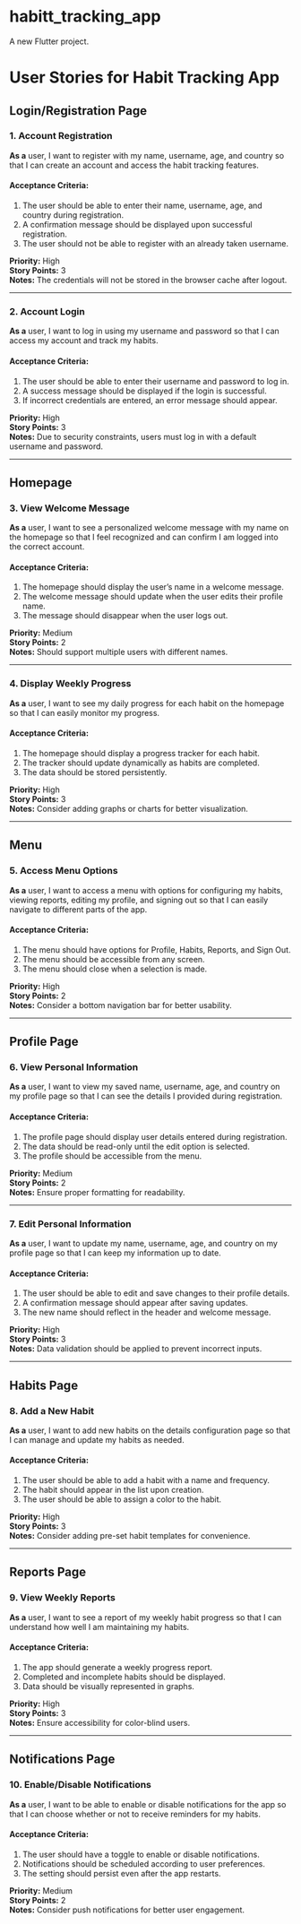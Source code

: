 # habitt_tracking_app

A new Flutter project.


# User Stories for Habit Tracking App

## Login/Registration Page

### **1. Account Registration**
**As a** user, I want to register with my name, username, age, and country so that I can create an account and access the habit tracking features.

#### **Acceptance Criteria:**
1. The user should be able to enter their name, username, age, and country during registration.
2. A confirmation message should be displayed upon successful registration.
3. The user should not be able to register with an already taken username.

**Priority:** High  
**Story Points:** 3  
**Notes:** The credentials will not be stored in the browser cache after logout.

---

### **2. Account Login**
**As a** user, I want to log in using my username and password so that I can access my account and track my habits.

#### **Acceptance Criteria:**
1. The user should be able to enter their username and password to log in.
2. A success message should be displayed if the login is successful.
3. If incorrect credentials are entered, an error message should appear.

**Priority:** High  
**Story Points:** 3  
**Notes:** Due to security constraints, users must log in with a default username and password.

---

## Homepage

### **3. View Welcome Message**
**As a** user, I want to see a personalized welcome message with my name on the homepage so that I feel recognized and can confirm I am logged into the correct account.

#### **Acceptance Criteria:**
1. The homepage should display the user’s name in a welcome message.
2. The welcome message should update when the user edits their profile name.
3. The message should disappear when the user logs out.

**Priority:** Medium  
**Story Points:** 2  
**Notes:** Should support multiple users with different names.

---

### **4. Display Weekly Progress**
**As a** user, I want to see my daily progress for each habit on the homepage so that I can easily monitor my progress.

#### **Acceptance Criteria:**
1. The homepage should display a progress tracker for each habit.
2. The tracker should update dynamically as habits are completed.
3. The data should be stored persistently.

**Priority:** High  
**Story Points:** 3  
**Notes:** Consider adding graphs or charts for better visualization.

---

## Menu

### **5. Access Menu Options**
**As a** user, I want to access a menu with options for configuring my habits, viewing reports, editing my profile, and signing out so that I can easily navigate to different parts of the app.

#### **Acceptance Criteria:**
1. The menu should have options for Profile, Habits, Reports, and Sign Out.
2. The menu should be accessible from any screen.
3. The menu should close when a selection is made.

**Priority:** High  
**Story Points:** 2  
**Notes:** Consider a bottom navigation bar for better usability.

---

## Profile Page

### **6. View Personal Information**
**As a** user, I want to view my saved name, username, age, and country on my profile page so that I can see the details I provided during registration.

#### **Acceptance Criteria:**
1. The profile page should display user details entered during registration.
2. The data should be read-only until the edit option is selected.
3. The profile should be accessible from the menu.

**Priority:** Medium  
**Story Points:** 2  
**Notes:** Ensure proper formatting for readability.

---

### **7. Edit Personal Information**
**As a** user, I want to update my name, username, age, and country on my profile page so that I can keep my information up to date.

#### **Acceptance Criteria:**
1. The user should be able to edit and save changes to their profile details.
2. A confirmation message should appear after saving updates.
3. The new name should reflect in the header and welcome message.

**Priority:** High  
**Story Points:** 3  
**Notes:** Data validation should be applied to prevent incorrect inputs.

---

## Habits Page

### **8. Add a New Habit**
**As a** user, I want to add new habits on the details configuration page so that I can manage and update my habits as needed.

#### **Acceptance Criteria:**
1. The user should be able to add a habit with a name and frequency.
2. The habit should appear in the list upon creation.
3. The user should be able to assign a color to the habit.

**Priority:** High  
**Story Points:** 3  
**Notes:** Consider adding pre-set habit templates for convenience.

---

## Reports Page

### **9. View Weekly Reports**
**As a** user, I want to see a report of my weekly habit progress so that I can understand how well I am maintaining my habits.

#### **Acceptance Criteria:**
1. The app should generate a weekly progress report.
2. Completed and incomplete habits should be displayed.
3. Data should be visually represented in graphs.

**Priority:** High  
**Story Points:** 3  
**Notes:** Ensure accessibility for color-blind users.

---

## Notifications Page

### **10. Enable/Disable Notifications**
**As a** user, I want to be able to enable or disable notifications for the app so that I can choose whether or not to receive reminders for my habits.

#### **Acceptance Criteria:**
1. The user should have a toggle to enable or disable notifications.
2. Notifications should be scheduled according to user preferences.
3. The setting should persist even after the app restarts.

**Priority:** Medium  
**Story Points:** 2  
**Notes:** Consider push notifications for better user engagement.
